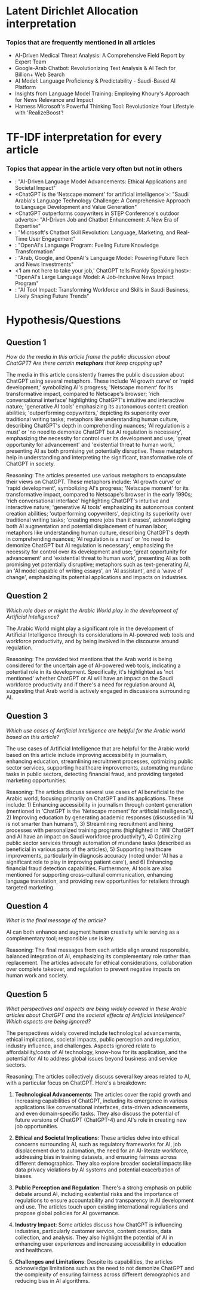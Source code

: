 # Latent Dirichlet Allocation interpretation
### Topics that are frequently mentioned in all articles
- AI-Driven Medical Threat Analysis: A Comprehensive Field Report by Expert Team
- Google-Arab Chatbot: Revolutionizing Text Analysis & AI Tech for Billion+ Web Search
- AI Model: Language Proficiency & Predictability - Saudi-Based AI Platform
- Insights from Language Model Training: Employing Khoury's Approach for News Relevance and Impact
- Harness Microsoft's Powerful Thinking Tool: Revolutionize Your Lifestyle with 'RealizeBoost'!

# TF-IDF interpretation for every article
### Topics that appear in the article very often but not in others
- <ChatGPT AI grows more powerful as we become more predictable>: "AI-Driven Language Model Advancements: Ethical Applications and Societal Impact"
- <ChatGPT is the ‘Netscape moment' for artificial intelligence'>: "Saudi Arabia's Language Technology Challenge: A Comprehensive Approach to Language Development and Value Generation"
- <ChatGPT outperforms copywriters in STEP Conference's outdoor adverts>: "AI-Driven Job and Chatbot Enhancement: A New Era of Expertise"
- <AI is not smarter than humans>: "Microsoft's Chatbot Skill Revolution: Language, Marketing, and Real-Time User Engagement"
- <No need to demonize ChatGPT but AI regulation is a must>: "OpenAI's Language Program: Fueling Future Knowledge Transformation"
- <Is the Arab world ready for the uncertain age of AI-powered web tools>: "Arab, Google, and OpenAI's Language Model: Powering Future Tech and News Investments"
- <‘I am not here to take your job,' ChatGPT tells Frankly Speaking host>: "OpenAI's Large Language Model: A Job-Inclusive News Impact Program"
- <Will ChatGPT and AI have an impact on Saudi workforce productivity>: "AI Tool Impact: Transforming Workforce and Skills in Saudi Business, Likely Shaping Future Trends"

# Hypothesis/Questions
## Question 1
*How do the media in this article frame the public discussion about ChatGPT? Are there certain **metaphors** that keep cropping up?*

The media in this article consistently frames the public discussion about ChatGPT using several metaphors. These include 'AI growth curve' or 'rapid development,' symbolizing AI's progress; 'Netscape moment' for its transformative impact, compared to Netscape's browser; 'rich conversational interface' highlighting ChatGPT's intuitive and interactive nature; 'generative AI tools' emphasizing its autonomous content creation abilities; 'outperforming copywriters,' depicting its superiority over traditional writing tasks; metaphors like understanding human culture, describing ChatGPT's depth in comprehending nuances; 'AI regulation is a must' or 'no need to demonize ChatGPT but AI regulation is necessary', emphasizing the necessity for control over its development and use; 'great opportunity for advancement' and 'existential threat to human work,' presenting AI as both promising yet potentially disruptive. These metaphors help in understanding and interpreting the significant, transformative role of ChatGPT in society.

Reasoning: The articles presented use various metaphors to encapsulate their views on ChatGPT. These metaphors include: 'AI growth curve' or 'rapid development', symbolizing AI's progress; 'Netscape moment' for its transformative impact, compared to Netscape's browser in the early 1990s; 'rich conversational interface' highlighting ChatGPT's intuitive and interactive nature; 'generative AI tools' emphasizing its autonomous content creation abilities; 'outperforming copywriters', depicting its superiority over traditional writing tasks; 'creating more jobs than it erases', acknowledging both AI augmentation and potential displacement of human labor; metaphors like understanding human culture, describing ChatGPT's depth in comprehending nuances; 'AI regulation is a must' or 'no need to demonize ChatGPT but AI regulation is necessary', emphasizing the necessity for control over its development and use; 'great opportunity for advancement' and 'existential threat to human work', presenting AI as both promising yet potentially disruptive; metaphors such as text-generating AI, an 'AI model capable of writing essays', an 'AI assistant', and a 'wave of change', emphasizing its potential applications and impacts on industries.

## Question 2
*Which role does or might the Arabic World play in the development of Artificial Intelligence?*

The Arabic World might play a significant role in the development of Artificial Intelligence through its considerations in AI-powered web tools and workforce productivity, and by being involved in the discourse around regulation.

Reasoning: The provided text mentions that the Arab world is being considered for the uncertain age of AI-powered web tools, indicating a potential role in its development. Specifically, it's highlighted as 'not mentioned' whether ChatGPT or AI will have an impact on the Saudi workforce productivity and if there's a need for regulation around AI, suggesting that Arab world is actively engaged in discussions surrounding AI.

## Question 3
*Which use cases of Artificial Intelligence are helpful for the Arabic world based on this article?*

The use cases of Artificial Intelligence that are helpful for the Arabic world based on this article include improving accessibility in journalism, enhancing education, streamlining recruitment processes, optimizing public sector services, supporting healthcare improvements, automating mundane tasks in public sectors, detecting financial fraud, and providing targeted marketing opportunities.

Reasoning: The articles discuss several use cases of AI beneficial to the Arabic world, focusing primarily on ChatGPT and its applications. These include: 1) Enhancing accessibility in journalism through content generation (mentioned in 'ChatGPT is the ‘Netscape moment’ for artificial intelligence'), 2) Improving education by generating academic responses (discussed in 'AI is not smarter than humans'), 3) Streamlining recruitment and hiring processes with personalized training programs (highlighted in 'Will ChatGPT and AI have an impact on Saudi workforce productivity'), 4) Optimizing public sector services through automation of mundane tasks (described as beneficial in various parts of the articles), 5) Supporting healthcare improvements, particularly in diagnosis accuracy (noted under 'AI has a significant role to play in improving patient care'), and 6) Enhancing financial fraud detection capabilities. Furthermore, AI tools are also mentioned for supporting cross-cultural communication, enhancing language translation, and providing new opportunities for retailers through targeted marketing.

## Question 4
*What is the final message of the article?*

AI can both enhance and augment human creativity while serving as a complementary tool; responsible use is key.

Reasoning: The final messages from each article align around responsible, balanced integration of AI, emphasizing its complementary role rather than replacement. The articles advocate for ethical considerations, collaboration over complete takeover, and regulation to prevent negative impacts on human work and society.

## Question 5
*What perspectives and aspects are being widely covered in these Arabic articles about ChatGPT and the societal effects of Artificial Intelligence? Which aspects are being ignored?*

The perspectives widely covered include technological advancements, ethical implications, societal impacts, public perception and regulation, industry influence, and challenges. Aspects ignored relate to affordability/costs of AI technology, know-how for its application, and the potential for AI to address global issues beyond business and service sectors.

Reasoning: The articles collectively discuss several key areas related to AI, with a particular focus on ChatGPT. Here's a breakdown: 

1. **Technological Advancements**: The articles cover the rapid growth and increasing capabilities of ChatGPT, including its emergence in various applications like conversational interfaces, data-driven advancements, and even domain-specific tasks. They also discuss the potential of future versions of ChatGPT (ChatGPT-4) and AI's role in creating new job opportunities.

2. **Ethical and Societal Implications**: These articles delve into ethical concerns surrounding AI, such as regulatory frameworks for AI, job displacement due to automation, the need for an AI-literate workforce, addressing bias in training datasets, and ensuring fairness across different demographics. They also explore broader societal impacts like data privacy violations by AI systems and potential exacerbation of biases.

3. **Public Perception and Regulation**: There's a strong emphasis on public debate around AI, including existential risks and the importance of regulations to ensure accountability and transparency in AI development and use. The articles touch upon existing international regulations and propose global policies for AI governance.

4. **Industry Impact**: Some articles discuss how ChatGPT is influencing industries, particularly customer service, content creation, data collection, and analysis. They also highlight the potential of AI in enhancing user experiences and increasing accessibility in education and healthcare.

5. **Challenges and Limitations**: Despite its capabilities, the articles acknowledge limitations such as the need to not demonize ChatGPT and the complexity of ensuring fairness across different demographics and reducing bias in AI algorithms.

